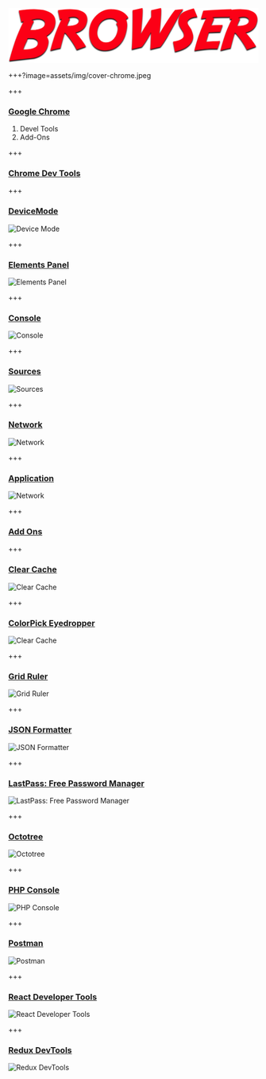 ![terminal](assets/img/browser.png)

+++?image=assets/img/cover-chrome.jpeg

+++

### [Google Chrome](https://www.google.com/chrome/)

<ol>
  <li class="fragment">Devel Tools</li>
  <li class="fragment">Add-Ons</li>
</ol>

+++

### [Chrome Dev Tools](https://developers.google.com/web/tools/chrome-devtools/)

+++

### [DeviceMode](https://developers.google.com/web/tools/chrome-devtools/device-mode/)

![Device Mode](https://developers.google.com/web/tools/chrome-devtools/device-mode/imgs/device-mode-initial-view.png)

+++

### [Elements Panel](https://developers.google.com/web/tools/chrome-devtools/inspect-styles/)

![Elements Panel](https://developers.google.com/web/tools/chrome-devtools/inspect-styles/imgs/elements-panel.png)

+++

### [Console](https://developers.google.com/web/tools/chrome-devtools/console/)

![Console](https://developers.google.com/web/tools/chrome-devtools/console/images/console-panel.png)

+++

### [Sources](https://developers.google.com/web/tools/chrome-devtools/javascript/add-breakpoints)

![Sources](https://developers.google.com/web/tools/chrome-devtools/javascript/imgs/loc-breakpoint.png)

+++

### [Network](https://developers.google.com/web/tools/chrome-devtools/network-performance/resource-loading)

![Network](https://developers.google.com/web/tools/chrome-devtools/network-performance/imgs/panes.png)

+++

### [Application](https://developers.google.com/web/tools/chrome-devtools/manage-data/local-storage)

![Network](https://developers.google.com/web/tools/chrome-devtools/manage-data/imgs/idb-tab.png)


+++

### [Add Ons](https://chrome.google.com/webstore/category/extensions?hl=en)

+++

### [Clear Cache](https://chrome.google.com/webstore/detail/clear-cache/cppjkneekbjaeellbfkmgnhonkkjfpdn?hl=en)  
![Clear Cache](https://lh3.googleusercontent.com/dut6Sky38-1hFO016gjgegrEwU4BVcxldYM2WKNe6I6FvIDn4FxBM4oAS4IZYXGIOteqkvFzpg=w640-h400-e365)

+++

### [ColorPick Eyedropper](https://chrome.google.com/webstore/detail/colorpick-eyedropper/ohcpnigalekghcmgcdcenkpelffpdolg)  
![Clear Cache](https://lh3.googleusercontent.com/T2K8gPFaBVfgxw8kl1SoIVJQcC_LsdfikpvyMbiKJ0IlUyKFJ7W-m2huUVCmlqB6fYeOE_pPMQ=w640-h400-e365)

+++

### [Grid Ruler](https://chrome.google.com/webstore/detail/grid-ruler/joadogiaiabhmggdifljlpkclnpfncmj)  
![Grid Ruler](https://lh3.googleusercontent.com/i0kbXq9jeUuayBZUsFCwIEPaDN-hGVxSVFkBejVBNN2MQ5W8Zf5_s8CITNEo5QyYZ27TsO75oA=w640-h400-e365)

+++

### [JSON Formatter](https://chrome.google.com/webstore/detail/json-formatter/bcjindcccaagfpapjjmafapmmgkkhgoa)  
![JSON Formatter](https://lh3.googleusercontent.com/68vofGty-EmFi1WHH-y0IbwRXeJpKTg3eTZOjZQoZAhJ6vuY7cL0G6yJ0CsE5sooUtJkSbqwUbI=w640-h400-e365)

+++

### [LastPass: Free Password Manager](https://chrome.google.com/webstore/detail/lastpass-free-password-ma/hdokiejnpimakedhajhdlcegeplioahd)  
![LastPass: Free Password Manager](https://lh3.googleusercontent.com/2As7kGtBMhPq-B41K_Ad-fexRLSJLrql8weyRraqCqm89_KzUuYNz-3dQmRCoiTbb3gJgcsu0A=w640-h400-e365)

+++

### [Octotree](https://chrome.google.com/webstore/detail/octotree/bkhaagjahfmjljalopjnoealnfndnagc)  
![Octotree](https://lh3.googleusercontent.com/SfJ7lk2uAy5gex-4hMEJO77VS3sbMINMMMbxUHneojhXS1YiAj1v6x-Po7xOgKfxQGwmzsYjbQ=w640-h400-e365)

+++

### [PHP Console](https://chrome.google.com/webstore/detail/php-console/nfhmhhlpfleoednkpnnnkolmclajemef)  
![PHP Console](https://lh3.googleusercontent.com/fiyDm8XmY9NmfR0256Yw3aZ5lXKZJyT8OH85LU95zfzveF-DVETu4ppXETDQ1gYQuhRSLF3o85M=w640-h400-e365)

+++

### [Postman](https://chrome.google.com/webstore/detail/postman/fhbjgbiflinjbdggehcddcbncdddomop)  
![Postman](https://lh3.googleusercontent.com/he6FhqnwdRBJAaULacb1d2i3gakZk1aEB6Yh7--TibEiIsd4iT3-lsm0_5i-z9YGCx4Cvw5vY7M=w640-h400-e365)

+++

### [React Developer Tools](https://chrome.google.com/webstore/detail/react-developer-tools/fmkadmapgofadopljbjfkapdkoienihi)  
![React Developer Tools](https://lh3.googleusercontent.com/GjX6Q3_FVJfc0DqE2wiPKkgOfth6otzV-D7GV-wB6sH5_t1oodMaHOBLsYOLeydb85bKWu6X=w640-h400-e365)

+++

### [Redux DevTools](https://chrome.google.com/webstore/detail/redux-devtools/lmhkpmbekcpmknklioeibfkpmmfibljd)  
![Redux DevTools](https://lh3.googleusercontent.com/wfhSnnYEQc3TCXbRTpTloa-XZesgDt0xAogzGoLF1BUCU04aYhdwAjueJYTtDxfRiqjUfC539g=w640-h400-e365)


 














